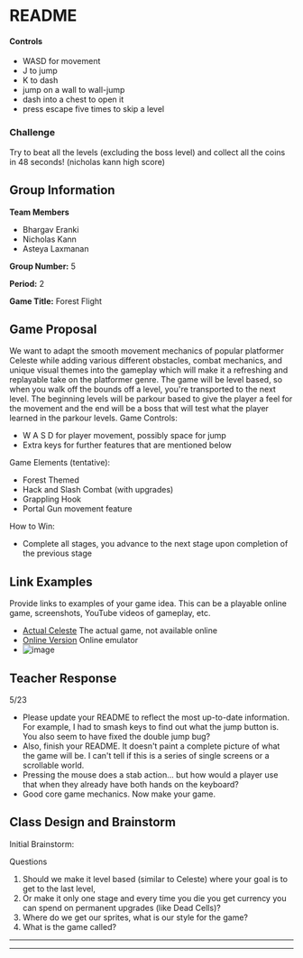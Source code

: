 # README #

#### Controls ####
- WASD for movement
- J to jump
- K to dash
- jump on a wall to wall-jump
- dash into a chest to open it
- press escape five times to skip a level

### Challenge ###
Try to beat all the levels (excluding the boss level) and collect all the coins in 48 seconds! (nicholas kann high score)

## Group Information ##

**Team Members**
- Bhargav Eranki
- Nicholas Kann
- Asteya Laxmanan

**Group Number:** 5

**Period:** 2

**Game Title:** Forest Flight

## Game Proposal ##

We want to adapt the smooth movement mechanics of popular platformer Celeste while adding various different obstacles, combat mechanics, and unique visual themes into the gameplay which will make it a refreshing and replayable take on the platformer genre. The game will be level based, so when you walk off the bounds off a level, you're transported to the next level. The beginning levels will be parkour based to give the player a feel for the movement and the end will be a boss that will test what the player learned in the parkour levels.
Game Controls:

+ W A S D for player movement, possibly space for jump
+ Extra keys for further features that are mentioned below

Game Elements (tentative):

+ Forest Themed
+ Hack and Slash Combat (with upgrades)
+ Grappling Hook
+ Portal Gun movement feature

How to Win:

+ Complete all stages, you advance to the next stage upon completion of the previous stage

## Link Examples ##
Provide links to examples of your game idea.  This can be a playable online game, screenshots, YouTube videos of gameplay, etc.

+ [Actual Celeste](https://www.celestegame.com/) The actual game, not available online
+ [Online Version](https://exok.com/minigames/celeste.html) Online emulator 
+ ![image](https://user-images.githubusercontent.com/104382440/235490947-4b002b6e-78e4-440d-91d5-3da56816b3d7.png)


## Teacher Response ##

5/23
- Please update your README to reflect the most up-to-date information.  For example, I had to smash keys to find out what the jump button is.  You also seem to have fixed the double jump bug?
- Also, finish your README.  It doesn't paint a complete picture of what the game will be.  I can't tell if this is a series of single screens or a scrollable world.
- Pressing the mouse does a stab action... but how would a player use that when they already have both hands on the keyboard?
- Good core game mechanics.  Now make your game.

## Class Design and Brainstorm ##

Initial Brainstorm: 

Questions 
  1. Should we make it level based (similar to Celeste) where your goal is to get to the last level, 
  2. Or make it only one stage and every time you die you get currency you can spend on permanent upgrades (like Dead Cells)? 
  3. Where do we get our sprites, what is our style for the game?
  4. What is the game called?

***
***
